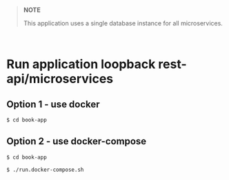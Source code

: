 > **NOTE**
>
> This application uses a single database instance for all microservices.

</br>

# Run application loopback rest-api/microservices

## Option 1 - use docker

```bash
$ cd book-app
```

## Option 2 - use docker-compose

```bash
$ cd book-app

$ ./run.docker-compose.sh
```